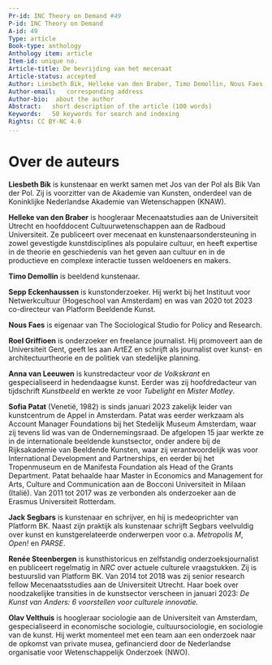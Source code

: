 ```yaml
---
Pr-id: INC Theory on Demand #49
P-id: INC Theory on Demand
A-id: 49
Type: article
Book-type: anthology
Anthology item: article
Item-id: unique no.
Article-title: De bevrijding van het mecenaat
Article-status: accepted
Author: Liesbeth Bik, Helleke van den Braber, Timo Demollin, Nous Faes, Roel Griffioen, Anna van Leeuwen, Sofia Patat, Jack Segbars, Renée Steenbergen, Olav Velthuis
Author-email:   corresponding address
Author-bio:  about the author
Abstract:   short description of the article (100 words)
Keywords:   50 keywords for search and indexing
Rights: CC BY-NC 4.0
...
```



# Over de auteurs

**Liesbeth Bik** is kunstenaar en werkt samen met Jos van der Pol als
Bik Van der Pol. Zij is voorzitter van de Akademie van Kunsten,
onderdeel van de Koninklijke Nederlandse Akademie van Wetenschappen
(KNAW).

**Helleke van den Braber** is hoogleraar Mecenaatstudies aan de
Universiteit Utrecht en hoofddocent Cultuurwetenschappen aan de Radboud
Universiteit. Ze publiceert over mecenaat en kunstenaarsondersteuning in
zowel gevestigde kunstdisciplines als populaire cultuur, en heeft
expertise in de theorie en geschiedenis van het geven aan cultuur en in
de productieve en complexe interactie tussen weldoeners en makers.

**Timo Demollin** is beeldend kunstenaar.

**Sepp Eckenhaussen** is kunstonderzoeker. Hij werkt bij het Instituut
voor Netwerkcultuur (Hogeschool van Amsterdam) en was van 2020 tot 2023
co-directeur van Platform Beeldende Kunst.

**Nous Faes** is eigenaar van The Sociological Studio for Policy and
Research.

**Roel Griffioen** is onderzoeker en freelance journalist. Hij
promoveert aan de Universiteit Gent, geeft les aan ArtEZ en schrijft als
journalist over kunst- en architectuurtheorie en de politiek van
stedelijke planning.

**Anna van Leeuwen** is kunstredacteur voor *de Volkskrant* en
gespecialiseerd in hedendaagse kunst. Eerder was zij hoofdredacteur van
tijdschrift *Kunstbeeld* en werkte ze voor *Tubelight* en *Mister
Motley*.

**Sofia Patat** (Venetië, 1982) is sinds januari 2023 zakelijk leider
van kunstcentrum de Appel in Amsterdam. Patat was eerder werkzaam als
Account Manager Foundations bij het Stedelijk Museum Amsterdam, waar zij
tevens lid was van de Ondernemingsraad. De afgelopen 15 jaar werkte ze
in de internationale beeldende kunstsector, onder andere bij de
Rijksakademie van Beeldende Kunsten, waar zij verantwoordelijk was voor
International Development and Partnerships, en eerder bij het
Tropenmuseum en de Manifesta Foundation als Head of the Grants
Department. Patat behaalde haar Master in Economics and Management for
Arts, Culture and Communication aan de Bocconi Universiteit in Milaan
(Italië). Van 2011 tot 2017 was ze verbonden als onderzoeker aan de
Erasmus Universiteit Rotterdam.

**Jack Segbars** is kunstenaar en schrijver, en hij is medeoprichter van
Platform BK. Naast zijn praktijk als kunstenaar schrijft Segbars
veelvuldig over kunst en kunstgerelateerde onderwerpen voor o.a.
*Metropolis M*, *Open!* en *PARSE*.

**Renée Steenbergen** is kunsthistoricus en zelfstandig
onderzoeksjournalist en publiceert regelmatig in *NRC* over actuele
culturele vraagstukken. Zij is bestuurslid van Platform BK. Van 2014 tot
2018 was zij senior research fellow Mecenaatsstudies aan de Universiteit
Utrecht. Haar boek over noodzakelijke transities in de kunstsector
verscheen in januari 2023: *De Kunst van Anders: 6 voorstellen voor
culturele innovatie.*

**Olav Velthuis** is hoogleraar sociologie aan de Universiteit van
Amsterdam, gespecialiseerd in economische sociologie, cultuursociologie,
en sociologie van de kunst. Hij werkt momenteel met een team aan een
onderzoek naar de opkomst van private musea, gefinancierd door de
Nederlandse organisatie voor Wetenschappelijk Onderzoek (NWO).
